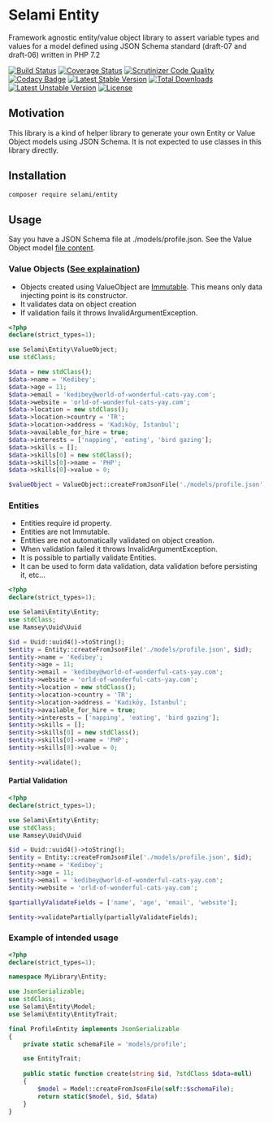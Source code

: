 # Selami Entity

Framework agnostic entity/value object library to assert variable types and values for a model defined using JSON Schema standard (draft-07 and draft-06) written in PHP 7.2

[![Build Status](https://api.travis-ci.org/selamiphp/entity.svg?branch=master)](https://travis-ci.org/selamiphp/entity) [![Coverage Status](https://coveralls.io/repos/github/selamiphp/entity/badge.svg?branch=master)](https://coveralls.io/github/selamiphp/entity?branch=master) [![Scrutinizer Code Quality](https://scrutinizer-ci.com/g/selamiphp/entity/badges/quality-score.png?b=master)](https://scrutinizer-ci.com/g/selamiphp/entity/) [![Codacy Badge](https://api.codacy.com/project/badge/Grade/d564565dbc754376a9d022731ec1af75)](https://www.codacy.com/app/mehmet/entity?utm_source=github.com&amp;utm_medium=referral&amp;utm_content=selamiphp/entity&amp;utm_campaign=Badge_Grade) [![Latest Stable Version](https://poser.pugx.org/selami/entity/v/stable)](https://packagist.org/packages/selami/entity) [![Total Downloads](https://poser.pugx.org/selami/entity/downloads)](https://packagist.org/packages/selami/entity) [![Latest Unstable Version](https://poser.pugx.org/selami/entity/v/unstable)](https://packagist.org/packages/selami/entity) [![License](https://poser.pugx.org/selami/entity/license)](https://packagist.org/packages/selami/entity)


## Motivation

This library is a kind of helper library to generate your own Entity or Value Object models using JSON Schema. It is not expected to use classes in this library directly.


## Installation 

```bash
composer require selami/entity
```

## Usage

Say you have a JSON Schema file at ./models/profile.json. See the Value Object model [ file content](https://github.com/selamiphp/entity/blob/master/tests/resources/test-schema-value-object.json).

### Value Objects ([See explaination](https://martinfowler.com/bliki/ValueObject.html))

- Objects created using ValueObject are [Immutable](https://en.wikipedia.org/wiki/Immutable_object). This means only data injecting point is its constructor. 
- It validates data on object creation
- If validation fails it throws InvalidArgumentException.

```php
<?php
declare(strict_types=1);

use Selami\Entity\ValueObject;
use stdClass;

$data = new stdClass();
$data->name = 'Kedibey';
$data->age = 11;
$data->email = 'kedibey@world-of-wonderful-cats-yay.com';
$data->website = 'orld-of-wonderful-cats-yay.com';
$data->location = new stdClass();
$data->location->country = 'TR';
$data->location->address = 'Kadıköy, İstanbul';
$data->available_for_hire = true;
$data->interests = ['napping', 'eating', 'bird gazing'];
$data->skills = [];
$data->skills[0] = new stdClass();
$data->skills[0]->name = 'PHP';
$data->skills[0]->value = 0;

$valueObject = ValueObject::createFromJsonFile('./models/profile.json', $data);

```

### Entities

- Entities require id property.
- Entities are not Immutable.
- Entities are not automatically validated on object creation.
- When validation failed it throws InvalidArgumentException.
- It is possible to partially validate Entities.
- It can be used to form data validation, data validation before persisting it, etc...

```php
<?php
declare(strict_types=1);

use Selami\Entity\Entity;
use stdClass;
use Ramsey\Uuid\Uuid

$id = Uuid::uuid4()->toString();
$entity = Entity::createFromJsonFile('./models/profile.json', $id);
$entity->name = 'Kedibey';
$entity->age = 11;
$entity->email = 'kedibey@world-of-wonderful-cats-yay.com';
$entity->website = 'orld-of-wonderful-cats-yay.com';
$entity->location = new stdClass();
$entity->location->country = 'TR';
$entity->location->address = 'Kadıköy, İstanbul';
$entity->available_for_hire = true;
$entity->interests = ['napping', 'eating', 'bird gazing'];
$entity->skills = [];
$entity->skills[0] = new stdClass();
$entity->skills[0]->name = 'PHP';
$entity->skills[0]->value = 0;

$entity->validate();

```

#### Partial Validation

```php
<?php
declare(strict_types=1);

use Selami\Entity\Entity;
use stdClass;
use Ramsey\Uuid\Uuid

$id = Uuid::uuid4()->toString();
$entity = Entity::createFromJsonFile('./models/profile.json', $id);
$entity->name = 'Kedibey';
$entity->age = 11;
$entity->email = 'kedibey@world-of-wonderful-cats-yay.com';
$entity->website = 'orld-of-wonderful-cats-yay.com';

$partiallyValidateFields = ['name', 'age', 'email', 'website'];

$entity->validatePartially(partiallyValidateFields);

```


### Example of intended usage


```php
<?php
declare(strict_types=1);

namespace MyLibrary\Entity;

use JsonSerializable;
use stdClass;
use Selami\Entity\Model;
use Selami\Entity\EntityTrait;

final ProfileEntity implements JsonSerializable
{
	private static schemaFile = 'models/profile';

	use EntityTrait;    
    
	public static function create(string $id, ?stdClass $data=null)
	{
		$model = Model::createFromJsonFile(self::$schemaFile);
		return static($model, $id, $data)
	}
}


